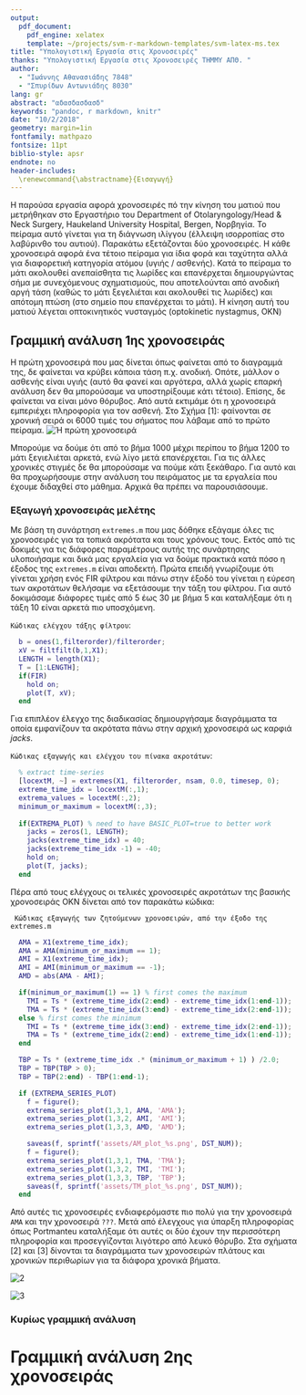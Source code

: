 ```yaml
---
output: 
  pdf_document:
    pdf_engine: xelatex
    template: ~/projects/svm-r-markdown-templates/svm-latex-ms.tex
title: "Υπολογιστική Εργασία στις Χρονοσειρές"
thanks: "Υπολογιστική Εργασία στις Χρονοσειρές THMMY ΑΠΘ. "
author: 
  - "Ιωάννης Αθανασιάδης 7848"
  - "Σπυρίδων Αντωνιάδης 8030"
lang: gr
abstract: "αδασδασδασδ"
keywords: "pandoc, r markdown, knitr"
date: "10/2/2018"
geometry: margin=1in
fontfamily: mathpazo
fontsize: 11pt
biblio-style: apsr
endnote: no
header-includes:
  \renewcommand{\abstractname}{Εισαγωγή}
---
```

Η παρούσα εργασία αφορά χρονοσειρές πό την κίνηση του ματιού που μετρήθηκαν στο Εργαστήριο του Department of Otolaryngology/Head \& Neck Surgery, Haukeland University Hospital, Bergen, Νορβηγία. Το πείραμα αυτό γίνεται για τη διάγνωση ιλίγγου (έλλειψη ισορροπίας στο λαβύρινθο του αυτιού). Παρακάτω εξετάζονται δύο χρονοσειρές. Η κάθε χρονοσειρά αφορά ένα τέτοιο πείραμα για ίδια φορά και ταχύτητα αλλά για διαφορετική κατηγορία ατόμου (υγιής / ασθενής). Κατά το πείραμα το μάτι ακολουθεί ανεπαίσθητα τις λωρίδες και επανέρχεται δημιουργώντας σήμα με συνεχόμενους σχηματισμούς, που αποτελούνται από ανοδική αργή τάση (καθώς 
το μάτι ξεγελιέται και ακολουθεί τις λωρίδες) και απότομη πτώση (στο σημείο που επανέρχεται το μάτι). Η κίνηση αυτή του ματιού λέγεται οπτοκινητικός νυσταγμός 
(optokinetic nystagmus, OKN)

## Γραμμική ανάλυση 1ης χρονοσειράς
Η πρώτη χρονοσειρά που μας δίνεται όπως φαίνεται από το διαγραμμά της,
δε φαίνεται να κρύβει κάποια τάση π.χ. ανοδική. Οπότε, μάλλον ο ασθενής είναι υγιής (αυτό θα φανεί και αργότερα, αλλά χωρίς επαρκή ανάλυση δεν θα μπορούσαμε να υποστηρίξουμε κάτι τέτοιο). Επίσης, δε φαίνεται να είναι μόνο θόρυβος. Από αυτά εκτιμάμε ότι η χρονοσειρά εμπεριέχει πληροφορία για τον ασθενή. Στο Σχήμα [1]: φαίνονται σε χρονική σειρά οι 6000 τιμές του σήματος που λάβαμε από το πρώτο πείραμα.
![Ή πρώτη χρονοσειρά](../assets/basic_plot_1st.png "Χρονοσειρά 1")


Μπορούμε να δούμε ότι από το βήμα 1000 μέχρι περίπου το βήμα 1200 το μάτι ξεγιελιέται αρκετά, ενώ λίγο μετά επανέρχεται. Για τις άλλες χρονικές στιγμές δε θα μπορούσαμε να πούμε κάτι ξεκάθαρο. Για αυτό και θα προχωρήσουμε στην ανάλυση του πειράματος με τα εργαλεία που έχουμε διδαχθεί στο μάθημα. Αρχικά θα πρέπει να παρουσιάσουμε.

### Εξαγωγή χρονοσειράς μελέτης
Με βάση τη συνάρτηση `extremes.m` που μας δόθηκε εξάγαμε όλες τις χρονοσειρές για τα τοπικά ακρότατα και τους χρόνους τους. Εκτός από τις δοκιμές για τις διάφορες παραμέτρους αυτής της συνάρτησης υλοποιήσαμε και δικά μας εργαλεία για να δούμε πρακτικά κατά πόσο η έξοδος της `extremes.m` είναι αποδεκτή. Πρώτα επειδή γνωρίζουμε ότι γίνεται χρήση ενός FIR φίλτρου και πάνω στην έξοδό του γίνεται η εύρεση των ακροτάτων θελήσαμε να εξετάσουμε την τάξη του φίλτρου. Για αυτό δοκιμάσαμε διάφορες τιμές από 5 έως 30 με βήμα 5 και καταλήξαμε ότι η τάξη 10 είναι αρκετά πιο υποσχόμενη.

`Κώδικας ελέγχου τάξης φίλτρου`:
```matlab
  b = ones(1,filterorder)/filterorder;
  xV = filtfilt(b,1,X1);
  LENGTH = length(X1);
  T = [1:LENGTH];
  if(FIR)
    hold on;
    plot(T, xV);
  end
```
Για επιπλέον έλεγχο της διαδικασίας δημιουργήσαμε διαγράμματα τα οποία εμφανίζουν τα ακρότατα πάνω στην αρχική χρονοσειρά ως καρφιά *jacks*.

`Κώδικας εξαγωγής και ελέγχου του πίνακα ακροτάτων`:
```matlab
  % extract time-series
  [locextM, ~] = extremes(X1, filterorder, nsam, 0.0, timesep, 0);
  extreme_time_idx = locextM(:,1);
  extrema_values = locextM(:,2);
  minimum_or_maximum = locextM(:,3);
    
  if(EXTREMA_PLOT) % need to have BASIC_PLOT=true to better work
    jacks = zeros(1, LENGTH);
    jacks(extreme_time_idx) = 40;
    jacks(extreme_time_idx -1) = -40;
    hold on;
    plot(T, jacks);
  end
```
Πέρα από τους ελέγχους οι τελικές χρονοσειρές ακρoτάτων της βασικής χρονοσειράς ΟΚΝ δίνεται από τον παρακάτω κώδικα:

` Κώδικας εξαγωγής των ζητούμενων χρονοσειρών, από την έξοδο της extremes.m`
```matlab
  AMA = X1(extreme_time_idx);
  AMA = AMA(minimum_or_maximum == 1);
  AMI = X1(extreme_time_idx);
  AMI = AMI(minimum_or_maximum == -1);
  AMD = abs(AMA - AMI);

  if(minimum_or_maximum(1) == 1) % first comes the maximum
    TMI = Ts * (extreme_time_idx(2:end) - extreme_time_idx(1:end-1));
    TMA = Ts * (extreme_time_idx(3:end) - extreme_time_idx(2:end-1));
  else % first comes the minimum
    TMI = Ts * (extreme_time_idx(3:end) - extreme_time_idx(2:end-1));
    TMA = Ts * (extreme_time_idx(2:end) - extreme_time_idx(1:end-1));
  end

  TBP = Ts * (extreme_time_idx .* (minimum_or_maximum + 1) ) /2.0;
  TBP = TBP(TBP > 0);
  TBP = TBP(2:end) - TBP(1:end-1);

  if (EXTREMA_SERIES_PLOT)
    f = figure();
    extrema_series_plot(1,3,1, AMA, 'AMA');
    extrema_series_plot(1,3,2, AMI, 'AMI');
    extrema_series_plot(1,3,3, AMD, 'AMD');

    saveas(f, sprintf('assets/AM_plot_%s.png', DST_NUM));
    f = figure();
    extrema_series_plot(1,3,1, TMA, 'TMA');
    extrema_series_plot(1,3,2, TMI, 'TMI');
    extrema_series_plot(1,3,3, TBP, 'TBP');
    saveas(f, sprintf('assets/TM_plot_%s.png', DST_NUM));    
  end
```

Από αυτές τις χρονοσειρές ενδιαφερόμαστε πιο πολύ για την χρονοσειρά `AMA` και την χρονοσειρά `???`. Μετά από έλεγχους για ύπαρξη πληροφορίας όπως Portmanteu καταλήξαμε ότι αυτές οι δύο έχουν την περισσότερη πληροφορία και προσεγγίζονται λιγότερο από λευκό θόρυβο. Στα σχήματα [2] και [3] δίνονται τα διαγράμματα των χρονοσειρών πλάτους και χρονικών περιθωρίων για τα διάφορα χρονικά βήματα.


![2](../assets/AM_plot_1st.png  "Χρονοσειρές πλάτους")


![3](../assets/TM_plot_1st.png "Χρονοσειρές χρόνου")

### Κυρίως γραμμική ανάλυση


# Γραμμική ανάλυση 2ης χρονοσειράς